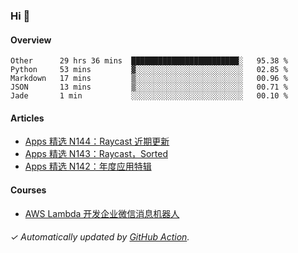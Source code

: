 ### Hi 👋

#### Overview

<!--START_SECTION:waka-->
```text
Other      29 hrs 36 mins  ████████████████████████░   95.38 % 
Python     53 mins         ▓░░░░░░░░░░░░░░░░░░░░░░░░   02.85 % 
Markdown   17 mins         ▒░░░░░░░░░░░░░░░░░░░░░░░░   00.96 % 
JSON       13 mins         ▒░░░░░░░░░░░░░░░░░░░░░░░░   00.71 % 
Jade       1 min           ░░░░░░░░░░░░░░░░░░░░░░░░░   00.10 % 
```
<!--END_SECTION:waka-->

#### Articles

<!-- BLOG:START -->
- [Apps 精选 N144：Raycast 近期更新](http://huhuhang.com/post/product-hunt/product-hunt-n144)
- [Apps 精选 N143：Raycast，Sorted](http://huhuhang.com/post/product-hunt/product-hunt-n143)
- [Apps 精选 N142：年度应用特辑](http://huhuhang.com/post/product-hunt/product-hunt-n142)
<!-- BLOG:END -->

#### Courses

<!-- SYL:START -->
- [AWS Lambda 开发企业微信消息机器人](https://lanqiao.cn/courses/2868)
<!-- SYL:END -->

###### ✓ Automatically updated by [GitHub Action](https://github.com/huhuhang/huhuhang/actions).
